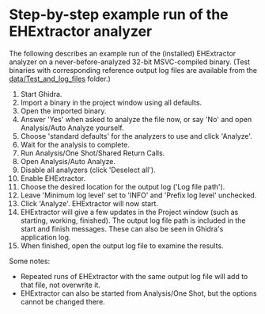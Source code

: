# Step-by-step example run of the EHExtractor analyzer

The following describes an example run of the (installed) EHExtractor analyzer on a never-before-analyzed 32-bit MSVC-compiled binary. (Test binaries with corresponding reference output log files are available from the [data/Test_and_log_files](/data/Test_and_log_files) folder.)

1. Start Ghidra.
2. Import a binary in the project window using all defaults.
3. Open the imported binary.
4. Answer 'Yes' when asked to analyze the file now, or say 'No' and open Analysis/Auto Analyze yourself.
5. Choose 'standard defaults' for the analyzers to use and click 'Analyze'.
6. Wait for the analysis to complete.
7. Run Analysis/One Shot/Shared Return Calls.
8. Open Analysis/Auto Analyze.
9. Disable all analyzers (click 'Deselect all').
10. Enable EHExtractor.
11. Choose the desired location for the output log ('Log file path').
12. Leave 'Minimum log level' set to 'INFO' and 'Prefix log level' unchecked.
13. Click 'Analyze'. EHExtractor will now start.
14. EHExtractor will give a few updates in the Project window (such as starting, working, finished). The output log file path is included in the start and finish messages. These can also be seen in Ghidra's application log.
15. When finished, open the output log file to examine the results.

Some notes:
- Repeated runs of EHExtractor with the same output log file will add to that file, not overwrite it.
- EHExtractor can also be started from Analysis/One Shot, but the options cannot be changed there.
